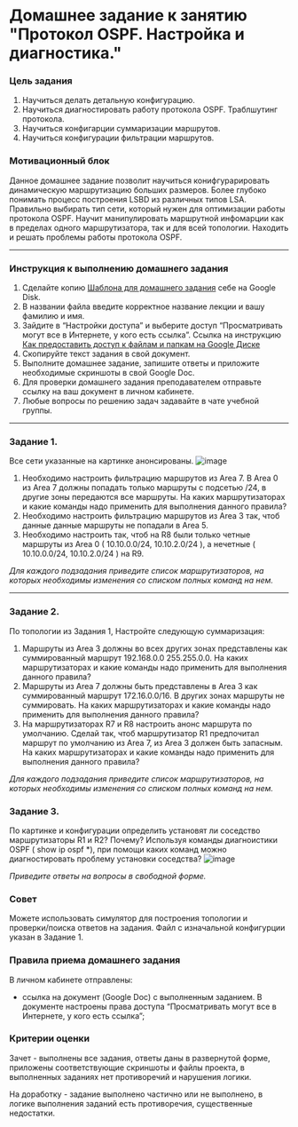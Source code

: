 # Домашнее задание к занятию "Протокол OSPF. Настройка и диагностика."

### Цель задания

1) Научиться делать детальную конфигурацию.
2) Научиться диагностировать работу протокола OSPF. Траблшутинг протокола.
3) Научиться конфигарции суммаризации маршрутов.
4) Научиться конфигурации фильтрации маршрутов.
### Мотивационный блок

Данное домашнее задание позволит научиться конифгурарировать динамическую маршрутизацию больших размеров. Более глубоко понимать процесс построения LSBD из различных типов LSA. Правильно выбирать тип сети, который нужен для оптимизации работы протокола OSPF. Научит манипулировать маршрутной инфомарции как в пределах одного маршрутизатора, так и для всей топологии.
Находить и решать проблемы работы протокола OSPF.  

------

### Инструкция к выполнению домашнего задания

1. Сделайте копию [Шаблона для домашнего задания](https://docs.google.com/document/d/1youKpKm_JrC0UzDyUslIZW2E2bIv5OVlm_TQDvH5Pvs/edit) себе на Google Disk.
2. В названии файла введите корректное название лекции и вашу фамилию и имя.
3. Зайдите в “Настройки доступа” и выберите доступ “Просматривать могут все в Интернете, у кого есть ссылка”.
 Ссылка на инструкцию [Как предоставить доступ к файлам и папкам на Google Диске](https://support.google.com/docs/answer/2494822?hl=ru&co=GENIE.Platform%3DDesktop)
5. Скопируйте текст задания в свой документ.
6. Выполните домашнее задание, запишите ответы и приложите необходимые скриншоты в свой Google Doc.
7. Для проверки домашнего задания преподавателем отправьте ссылку на ваш документ в личном кабинете.
8. Любые вопросы по решению задач задавайте в чате учебной группы.

---

### Задание 1. 
Все сети указанные на картинке анонсированы.
![image](https://user-images.githubusercontent.com/51816695/152519697-06c9503c-6aef-40e0-8332-2263999fa11a.png)
1) Необходимо настроить фильтрацию маршрутов из Area 7. В Area 0 из Area 7 должны попадать только маршруты с подсетью /24, в другие зоны передаются все маршруты. На каких маршрутизаторах и какие команды надо применить для выполнения данного правила?
2) Необходимо настроить фильтрацию маршрутов из Area 3 так, чтоб данные данные маршруты не попадали в Area 5.
3) Необходимо настроить так, чтоб на R8 были только четные маршруты из Area 0 ( 10.10.0.0/24, 10.10.2.0/24 ), а нечетные ( 10.10.0.0/24, 10.10.2.0/24 ) на R9. 

*Для каждого подзадания приведите список маршрутизаторов, на которых необходимы изменения со списком полных команд на нем.*


---

### Задание 2. 

По топологии из Задания 1, 
Настройте следующую суммаризация:
1) Маршруты из Area 3 должны во всех других зонах представлены как суммированный маршрут 192.168.0.0 255.255.0.0. На каких маршрутизаторах и какие команды надо применить для выполнения данного правила?
2) Маршруты из Area 7 должны быть представлены в Area 3 как суммированный маршрут 172.16.0.0/16. В других зонах маршруты не суммировать. На каких маршрутизаторах и какие команды надо применить для выполнения данного правила?
3) На маршрутизаторах R7 и R8 настроить анонс маршрута по умолчанию. Сделай так, чтоб маршрутизатор R1 предпочитал маршрут по умолчанию из Area 7, из Area 3 должен быть запасным. На каких маршрутизаторах и какие команды надо применить для выполнения данного правила?

*Для каждого подзадания приведите список маршрутизаторов, на которых необходимы изменения со списком полных команд на нем.*

### Задание 3. 

По картинке и конфигурации определить установят ли соседство маршрутизаторы R1 и R2? Почему? Используя команды диагноистики OSPF ( show ip ospf *), при помощи каких команд можно диагностировать проблему установки соседства?
![image](https://user-images.githubusercontent.com/51816695/152536159-c70fba09-053c-4b2d-9049-2e06be1ad0ac.png)

*Приведите ответы на вопросы в свободной форме.*




### Совет
Можете использовать симулятор для построения топологии и проверки/поиска ответов на задания. Файл с изначальной конфигурции указан в Задание 1.

### Правила приема домашнего задания

В личном кабинете отправлены:

- ссылка на документ (Google Doc) с выполненным заданием. В документе настроены права доступа “Просматривать могут все в Интернете, у кого есть ссылка”;

### Критерии оценки

Зачет - выполнены все задания, ответы даны в развернутой форме, приложены соответствующие скриншоты и файлы проекта, в выполненных заданиях нет противоречий и нарушения логики.

На доработку - задание выполнено частично или не выполнено, в логике выполнения заданий есть противоречия, существенные недостатки.

